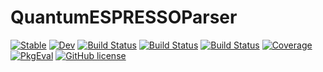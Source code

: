 # QuantumESPRESSOParser

[![Stable](https://img.shields.io/badge/docs-stable-blue.svg)](https://MineralsCloud.github.io/QuantumESPRESSOParser.jl/stable)
[![Dev](https://img.shields.io/badge/docs-dev-blue.svg)](https://MineralsCloud.github.io/QuantumESPRESSOParser.jl/dev)
[![Build Status](https://github.com/MineralsCloud/QuantumESPRESSOParser.jl/workflows/CI/badge.svg)](https://github.com/MineralsCloud/QuantumESPRESSOParser.jl/actions)
[![Build Status](https://ci.appveyor.com/api/projects/status/github/MineralsCloud/QuantumESPRESSOParser.jl?svg=true)](https://ci.appveyor.com/project/singularitti/QuantumESPRESSOParser-jl)
[![Build Status](https://api.cirrus-ci.com/github/MineralsCloud/QuantumESPRESSOParser.jl.svg)](https://cirrus-ci.com/github/MineralsCloud/QuantumESPRESSOParser.jl)
[![Coverage](https://codecov.io/gh/MineralsCloud/QuantumESPRESSOParser.jl/branch/master/graph/badge.svg)](https://codecov.io/gh/MineralsCloud/QuantumESPRESSOParser.jl)
[![PkgEval](https://JuliaCI.github.io/NanosoldierReports/pkgeval_badges/Q/QuantumESPRESSOParser.svg)](https://JuliaCI.github.io/NanosoldierReports/pkgeval_badges/report.html)
[![GitHub license](https://img.shields.io/github/license/MineralsCloud/QuantumESPRESSOParser.jl)](https://github.com/MineralsCloud/QuantumESPRESSOParser.jl/blob/master/LICENSE)
